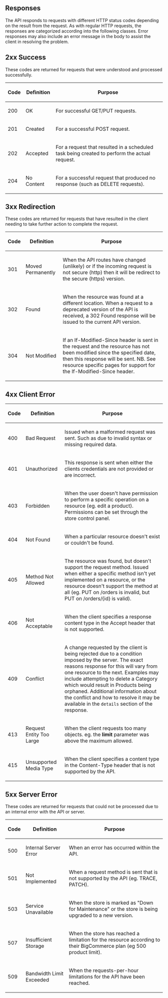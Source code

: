## Responses
The API responds to requests with different HTTP status codes depending on the result from the request. As with regular HTTP requests, the responses are categorized according into the following classes. Error responses may also include an error message in the body to assist the client in resolving the problem.

## 2xx Success
These codes are returned for requests that were understood and processed successfully.

<table class=""><thead><tr class="">
<th class="" data-column="0"><div class="tablesorter-header-inner"><p> Code </p></div></th>
<th class="" data-column="1"><div class="tablesorter-header-inner"><p> Definition </p></div></th>
<th class="" data-column="2"><div class="tablesorter-header-inner"><p> Purpose </p></div></th>
</tr></thead><tbody>

<tr>
<td class=""><p> 200 </p></td>
<td class=""><p> OK </p></td>
<td class=""><p> For successful GET/PUT requests. </p></td>
</tr>
<tr>
<td class=""><p> 201 </p></td>
<td class=""><p> Created </p></td>
<td class=""><p> For a successful POST request. </p></td>
</tr>
<tr>
<td class=""><p> 202 </p></td>
<td class=""><p> Accepted </p></td>
<td class=""><p> For a request that resulted in a scheduled task being created to perform the actual request. </p></td>
</tr>
<tr>
<td class=""><p> 204 <br class="atl-forced-newline"> </p></td>
<td class=""><p> No Content <br class="atl-forced-newline"> </p></td>
<td class=""><p> For a successful request that produced no response (such as DELETE requests). <br class="atl-forced-newline"> </p></td>
</tr>
</tbody></table>

## 3xx Redirection
These codes are returned for requests that have resulted in the client needing to take further action to complete the request.
<table class=""><thead><tr class="">
<th class="" data-column="0"><div class="tablesorter-header-inner"><p> Code </p></div></th>
<th class="" data-column="1"><div class="tablesorter-header-inner"><p> Definition </p></div></th>
<th class="" data-column="2"><div class="tablesorter-header-inner"><p> Purpose </p></div></th>
</tr></thead><tbody>

<tr>
<td class=""><p> 301 </p></td>
<td class=""><p> Moved Permanently </p></td>
<td class=""><p> When the API routes have changed (unlikely) or if the incoming request is not secure (http) then it will be redirect to the secure (https) version. </p></td>
</tr>
<tr>
<td class=""><p> 302 <br class="atl-forced-newline"> </p></td>
<td class=""><p> Found <br class="atl-forced-newline"> </p></td>
<td class=""><p> When the resource was found at a different location. When a request to a deprecated version of the API is received, a 302 Found response will be issued to the current API version. <br class="atl-forced-newline"> </p></td>
</tr>
<tr>
<td class=""><p> 304 <br class="atl-forced-newline"> </p></td>
<td class=""><p> Not Modified <br class="atl-forced-newline"> </p></td>
<td class=""><p> If an If-Modified-Since header is sent in the request and the resource has not been modified since the specified date, then this response will be sent. NB. See resource specific pages for support for the If-Modified-Since header. <br class="atl-forced-newline"> </p></td>
</tr>
</tbody></table>

## 4xx Client Error
<table class=""><thead><tr class="">
<th class="" data-column="0"><div class="tablesorter-header-inner"><p> Code </p></div></th>
<th class="" data-column="1"><div class="tablesorter-header-inner"><p> Definition </p></div></th>
<th class="" data-column="2"><div class="tablesorter-header-inner"><p> Purpose </p></div></th>
</tr></thead><tbody>

<tr>
<td class=""><p> 400 <br class="atl-forced-newline"> </p></td>
<td class=""><p> Bad Request <br class="atl-forced-newline"> </p></td>
<td class=""><p> Issued when a malformed request was sent. Such as due to invalid syntax or missing required data. <br class="atl-forced-newline"> </p></td>
</tr>
<tr>
<td class=""><p> 401 <br class="atl-forced-newline"> </p></td>
<td class=""><p> Unauthorized <br class="atl-forced-newline"> </p></td>
<td class=""><p> This response is sent when either the clients credentials are not provided or are incorrect. <br class="atl-forced-newline"> </p></td>
</tr>
<tr>
<td class=""><p> 403 <br class="atl-forced-newline"> </p></td>
<td class=""><p> Forbidden <br class="atl-forced-newline"> </p></td>
<td class=""><p> When the user doesn't have permission to perform a specific operation on a resource (eg. edit a product). Permissions can be set through the store control panel. <br class="atl-forced-newline"> </p></td>
</tr>
<tr>
<td class=""><p> 404 </p></td>
<td class=""><p> Not Found </p></td>
<td class=""><p> When a particular resource doesn't exist or couldn't be found. </p></td>
</tr>
<tr>
<td class=""><p> 405 <br class="atl-forced-newline"> </p></td>
<td class=""><p> Method Not Allowed <br class="atl-forced-newline"> </p></td>
<td class=""><p> The resource was found, but doesn't support the request method. Issued when either a specific method isn't yet implemented on a resource, or the resource doesn't support the method at all (eg. PUT on /orders is invalid, but PUT on /orders/{id} is valid). <br class="atl-forced-newline"> </p></td>
</tr>
<tr>
<td class=""><p> 406 <br class="atl-forced-newline"> </p></td>
<td class=""><p> Not Acceptable <br class="atl-forced-newline"> </p></td>
<td class=""><p> When the client specifies a response content type in the Accept header that is not supported. <br class="atl-forced-newline"> </p></td>
</tr>
<tr>
<td class=""><p> 409 </p></td>
<td class=""><p> Conflict </p></td>
<td class=""><p> A change requested by the client is being rejected due to a condition imposed by the server. The exact reasons response for this will vary from one resource to the next. Examples may include attempting to delete a Category which would result in Products being orphaned. Additional information about the conflict and how to resolve it may be available in the <code>details</code> section of the response. </p></td>
</tr>
<tr>
<td class=""><p> 413 <br class="atl-forced-newline"> </p></td>
<td class=""><p> Request Entity Too Large <br class="atl-forced-newline"> </p></td>
<td class=""><p> When the client requests too many objects. eg. the&nbsp;<strong>limit</strong> parameter was above the maximum allowed. <br class="atl-forced-newline"> </p></td>
</tr>
<tr>
<td class=""><p> 415 <br class="atl-forced-newline"> </p></td>
<td class=""><p> Unsupported Media Type <br class="atl-forced-newline"> </p></td>
<td class=""><p> When the client specifies a content type in the Content-Type header that is not supported by the API. <br class="atl-forced-newline"> </p></td>
</tr>
</tbody></table>

## 5xx Server Error
These codes are returned for requests that could not be processed due to an internal error with the API or server.
<table class=""><thead><tr class="">
<th class="" data-column="0"><div class="tablesorter-header-inner"><p> Code </p></div></th>
<th class="" data-column="1"><div class="tablesorter-header-inner"><p> Definition </p></div></th>
<th class="" data-column="2"><div class="tablesorter-header-inner"><p> Purpose </p></div></th>
</tr></thead><tbody>

<tr>
<td class=""><p> 500 </p></td>
<td class=""><p> Internal Server Error </p></td>
<td class=""><p> When an error has occurred within the API. </p></td>
</tr>
<tr>
<td class=""><p> 501 </p></td>
<td class=""><p> Not Implemented </p></td>
<td class=""><p> When a request method is sent that is not supported by the API (eg. TRACE, PATCH). </p></td>
</tr>
<tr>
<td class=""><p> 503 <br class="atl-forced-newline"> </p></td>
<td class=""><p> Service Unavailable <br class="atl-forced-newline"> </p></td>
<td class=""><p> When the store is marked as "Down for Maintenance" or the store is being upgraded to a new version. <br class="atl-forced-newline"> </p></td>
</tr>
<tr>
<td class=""><p> 507 <br class="atl-forced-newline"> </p></td>
<td class=""><p> Insufficient Storage <br class="atl-forced-newline"> </p></td>
<td class=""><p> When the store has reached a limitation for the resource according to their BigCommerce plan (eg 500 product limit). <br class="atl-forced-newline"> </p></td>
</tr>
<tr>
<td class=""><p> 509 <br class="atl-forced-newline"> </p></td>
<td class=""><p> Bandwidth Limit Exceeded <br class="atl-forced-newline"> </p></td>
<td class=""><p> When the requests-per-hour limitations for the API have been reached. <br class="atl-forced-newline"> </p></td>
</tr>
</tbody></table>